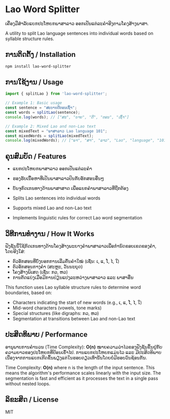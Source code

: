 # Lao Word Splitter

ເຄື່ອງມືສຳລັບແຍກປະໂຫຍກພາສາລາວ ອອກເປັນແຕ່ລະຄຳອີງຕາມໂຄງສ້າງພາສາ.

A utility to split Lao language sentences into individual words based on syllable structure rules.

## ການຕິດຕັ້ງ / Installation

```bash
npm install lao-word-splitter
```

## ການໃຊ້ງານ / Usage

```typescript
import { splitLao } from 'lao-word-splitter';

// Example 1: Basic usage
const sentence = "ສະບາຍດີຕອນເຊົ້າ";
const words = splitLao(sentence);
console.log(words); // ["ສະ", "ບາຍ", "ດີ", "ຕອນ", "ເຊົ້າ"]

// Example 2: Mixed Lao and non-Lao text
const mixedText = "ພາສາລາວ Lao language 101";
const mixedWords = splitLao(mixedText);
console.log(mixedWords); // ["ພາ", "ສາ", "ລາວ", "Lao", "language", "101"]
```

## ຄຸນສົມບັດ / Features

- ແຍກປະໂຫຍກພາສາລາວ ອອກເປັນແຕ່ລະຄຳ
- ຮອງຮັບເນື້ອຫາທີ່ເປັນພາສາລາວປົນກັບອັກສອນອື່ນໆ
- ບັນຈຸກົດເກນທາງດ້ານພາສາສາດ ເພື່ອແຍກຄຳພາສາລາວທີ່ຖືກຕ້ອງ

- Splits Lao sentences into individual words
- Supports mixed Lao and non-Lao text
- Implements linguistic rules for correct Lao word segmentation

## ວິທີການທຳງານ / How It Works

ຟັງຊັນນີ້ໃຊ້ກົດເກນທາງດ້ານໂຄງສ້າງພະຍາງຄຳພາສາລາວເພື່ອກຳນົດຂອບເຂດຂອງຄຳ, ໂດຍອີງໃສ່:

- ຕົວອັກສອນທີ່ບົ່ງບອກການເລີ່ມຕົ້ນຄຳໃໝ່ (ເຊັ່ນ: ເ, ແ, ໂ, ໄ, ໃ)
- ຕົວອັກສອນກາງຄຳ (ສະຫຼະ, ວັນນະຍຸດ)
- ໂຄງສ້າງພິເສດ (ເຊັ່ນ: ກວ, ຫວ)
- ການຕັດແບ່ງເມື່ອມີການປ່ຽນແປງລະຫວ່າງພາສາລາວ ແລະ ພາສາອື່ນ

This function uses Lao syllable structure rules to determine word boundaries, based on:

- Characters indicating the start of new words (e.g., ເ, ແ, ໂ, ໄ, ໃ)
- Mid-word characters (vowels, tone marks)
- Special structures (like digraphs: ກວ, ຫວ)
- Segmentation at transitions between Lao and non-Lao text

## ປະສິດທິພາບ / Performance

ອານຸພາບການຄຳນວນ (Time Complexity): **O(n)** ໝາຍຄວາມວ່າໄວຂອງຟັງຊັນຂຶ້ນຢູ່ກັບຄວາມຍາວຂອງປະໂຫຍກທີ່ປ້ອນເຂົ້າໄປ. ການແຍກປະໂຫຍກແມ່ນໄວ ແລະ ມີປະສິດທິພາບເນື່ອງຈາກການແຍກເກີດຂຶ້ນພຽງແຕ່ໃນຮອບດຽວເທົ່ານັ້ນໂດຍບໍ່ມີຮອບວົນຊ້ອນກັນ.

Time Complexity: **O(n)** where n is the length of the input sentence. This means the algorithm's performance scales linearly with the input size. The segmentation is fast and efficient as it processes the text in a single pass without nested loops.

## ລິຂະສິດ / License

MIT 